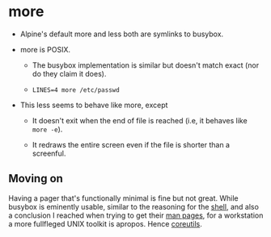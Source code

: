 # more

* Alpine's default more and less both are symlinks to busybox.

* more is POSIX.

  * The busybox implementation is similar but doesn't match exact (nor
    do they claim it does).

  * `LINES=4 more /etc/passwd`

* This less seems to behave like more, except

  * It doesn't exit when the end of file is reached (i.e, it behaves
    like `more -e`).

  * It redraws the entire screen even if the file is shorter than a
    screenful.

## Moving on

Having a pager that's functionally minimal is fine but not
great. While busybox is eminently usable, similar to the reasoning for
the [shell](ash), and also a conclusion I reached when trying to get
their [man pages](docs), for a workstation a more fullfleged UNIX
toolkit is apropos. Hence [coreutils](coreutils).
